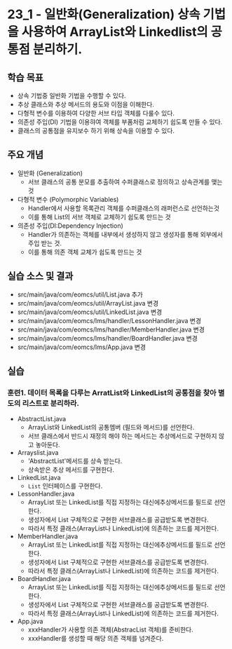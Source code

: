 # 23_1 - 일반화(Generalization) 상속 기법을 사용하여 ArrayList와 Linkedlist의 공통점 분리하기.

## 학습 목표

- 상속 기법중 일반화 기법을 수행할 수 있다.
- 추상 클래스와 추상 메서드의 용도와 이점을 이해한다.
- 다형적 변수를 이용하여 다양한 서브 타입 객체를 다룰수 있다.
- 의존성 주입(DI) 기법을 이용햐여 객체를 부품처럼 교체하기 쉽도록 만들 수 있다.
- 클래스의 공통점을 유지보수 하기 위해 상속을 이용할 수 있다.

## 주요 개념

 - 일반화 (Generalization)
    - 서브 클래스의 공통 분모를 추출하여 수퍼클래스로 정의하고 상속관계를 맺는 것
 - 다형적 변수 (Polymorphic Variables)
    - Handler에서 사용할 목록관리 객체를 수퍼클래스의 래퍼런스로 선언하는것
    - 이를 통해 List의 서브 객체로 교체하기 쉽도록 만드는 것
 - 의존성 주입(DI:Dependency Injection) 
    - Handler가 의존하는 객체를 내부에서 생성하지 않고 생성자를 통해 외부에서 주입 받는 것.
    - 이를 통해 의존 객체 교체가 쉽도록 만드는 것

## 실습 소스 및 결과

- src/main/java/com/eomcs/util/List.java 추가
- src/main/java/com/eomcs/util/ArrayList.java 변경
- src/main/java/com/eomcs/util/LinkedList.java 변경
- src/main/java/com/eomcs/lms/handler/LessonHandler.java 변경
- src/main/java/com/eomcs/lms/handler/MemberHandler.java 변경
- src/main/java/com/eomcs/lms/handler/BoardHandler.java 변경
- src/main/java/com/eomcs/lms/App.java 변경

## 실습

### 훈련1. 데이터 목록을 다루는 ArratList와 LinkedList의 공통점을 찾아 별도의 리스트로 분리하라.

- AbstractList.java
  - ArrayList와 LinkedList의 공통멤버 (필드와 메서드)를 선언한다.
  - 서브 클래스에서 반드시 재정의 해야 하는 메서드는 추상메서드로 구현하지 않고 놓아둔다.
- Arrayslist.java
  - 'AbstractList'메서드를 상속 받는다.
  - 상속받은 추상 메서드를 구현한다.
- LinkedList.java
    - `List` 인터페이스를 구현한다.
- LessonHandler.java
    - ArrayList 또는 LinkedList를 직접 지정하는 대신에추상메서드를 필드로 선언한다.
    - 생성자에서 List 구체적으로 구현한 서브클래스를 공급받도록 변경한다.
    - 따라서 특정 클래스(ArrayList나 LinkedList)에 의존하는 코드를 제거한다.
- MemberHandler.java
    - ArrayList 또는 LinkedList를 직접 지정하는 대신에추상메서드를 필드로 선언한다.
    - 생성자에서 List 구체적으로 구현한 서브클래스를 공급받도록 변경한다.
    - 따라서 특정 클래스(ArrayList나 LinkedList)에 의존하는 코드를 제거한다.
- BoardHandler.java
    - ArrayList 또는 LinkedList를 직접 지정하는 대신에추상메서드를 필드로 선언한다.
    - 생성자에서 List 구체적으로 구현한 서브클래스를 공급받도록 변경한다.
    - 따라서 특정 클래스(ArrayList나 LinkedList)에 의존하는 코드를 제거한다.
- App.java
    - xxxHandler가 사용할 의존 객체(AbstracList 객체)를 준비한다.
    - xxxHandler를 생성할 때 해당 의존 객체를 넘겨준다.
